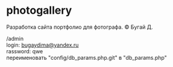 # photogallery
Разработка сайта портфолио для фотографа. © Бугай Д.

/admin <br>
login: bugaydima@yandex.ru <br>
rassword: qwe <br>
переименовать "config/db_params.php.git" в "db_params.php"
